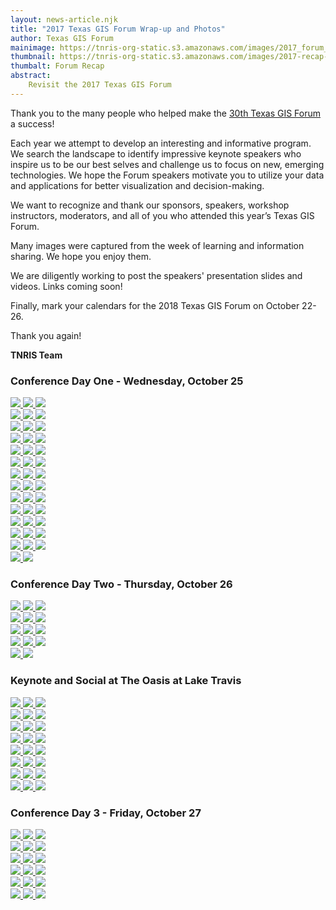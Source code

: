 ```yaml
---
layout: news-article.njk
title: "2017 Texas GIS Forum Wrap-up and Photos"
author: Texas GIS Forum
mainimage: https://tnris-org-static.s3.amazonaws.com/images/2017_forum_recap.jpg
thumbnail: https://tnris-org-static.s3.amazonaws.com/images/2017-recap-front-th.jpg
thumbalt: Forum Recap
abstract:
    Revisit the 2017 Texas GIS Forum
---
```

<p class="lead">Thank you to the many people who helped make the <a href="/texas-gis-forum/2017">30th Texas GIS Forum</a> a success!</p>

Each year we attempt to develop an interesting and informative program. We search the landscape to identify impressive keynote speakers who inspire us to be our best selves and challenge us to focus on new, emerging technologies. We hope the Forum speakers motivate you to utilize your data and applications for better visualization and decision-making.

We want to recognize and thank our sponsors, speakers, workshop instructors, moderators, and all of you who attended this year’s Texas GIS Forum.

Many images were captured from the week of learning and information sharing. We hope you enjoy them.

We are diligently working to post the speakers' presentation slides and videos. Links coming soon!

Finally, mark your calendars for the 2018 Texas GIS Forum on October 22-26.

Thank you again!

**TNRIS Team**

### Conference Day One - Wednesday, October 25

<div class="row">
    <a href="https://tnris-org-static.s3.amazonaws.com/images/forum_2017_01.jpg" data-toggle="lightbox" data-gallery="example-gallery" class="col-sm-4" data-title="Conference Day 1 - Wednesday, October 25">
        <img class="thumbnail img-responsive" src="https://tnris-org-static.s3.amazonaws.com/images/forum_2017_01_th.jpg">
    </a>
    <a href="https://tnris-org-static.s3.amazonaws.com/images/forum_2017_02.jpg"
      data-toggle="lightbox" data-gallery="example-gallery" class="col-sm-4"
      data-title="Conference Day 1 - Wednesday, October 25"
      data-footer="TNRIS Director Richard Wade welcomes Forum attendees and thanks our platinum sponsors.">
        <img class="thumbnail img-responsive" src="https://tnris-org-static.s3.amazonaws.com/images/forum_2017_02_th.jpg">
    </a>
    <a href="https://tnris-org-static.s3.amazonaws.com/images/forum_2017_03.jpg" data-toggle="lightbox" data-gallery="example-gallery" class="col-sm-4" data-title="Conference Day 1 - Wednesday, October 25" data-footer="TWDB Director Peter Lake greets Forum attendees">
        <img class="thumbnail img-responsive" src="https://tnris-org-static.s3.amazonaws.com/images/forum_2017_03_th.jpg">
    </a>
</div>
<div class="row">
  <a href="https://tnris-org-static.s3.amazonaws.com/images/forum_2017_04.jpg" data-toggle="lightbox" data-gallery="example-gallery" class="col-sm-4" data-title="Conference Day 1 - Wednesday, October 25" data-footer="Governor Greg Abbot sent a virtual greeting to the Forum">
        <img class="thumbnail img-responsive" src="https://tnris-org-static.s3.amazonaws.com/images/forum_2017_04_th.jpg">
  </a>
  <a href="https://tnris-org-static.s3.amazonaws.com/images/forum_2017_04_b.jpg" data-toggle="lightbox" data-gallery="example-gallery" class="col-sm-4" data-title="Conference Day 1 - Wednesday, October 25" data-footer="Adam Breznicky of TNRIS holds a Raspberry Pi computer in his hand that is serving maps live as he speaks.">
        <img class="thumbnail img-responsive" src="https://tnris-org-static.s3.amazonaws.com/images/forum_2017_04_b_th.jpg">
    </a>
    <a href="https://tnris-org-static.s3.amazonaws.com/images/forum_2017_04_c.jpg" data-toggle="lightbox" data-gallery="example-gallery" class="col-sm-4" data-title="Conference Day 1 - Wednesday, October 25" data-footer="Featured Guest Craig Pedersen delivers a special message on leadership.">
        <img class="thumbnail img-responsive" src="https://tnris-org-static.s3.amazonaws.com/images/forum_2017_04_c_th.jpg">
    </a>
</div>
<div class="row">
    <a href="https://tnris-org-static.s3.amazonaws.com/images/forum_2017_05.jpg" data-toggle="lightbox" data-gallery="example-gallery" class="col-sm-4" data-title="Conference Day 1 - Wednesday, October 25" data-footer="Esri Tech Evangelist Bern Szukalski was the keynote speaker on Wednesday morning">
        <img class="thumbnail img-responsive" src="https://tnris-org-static.s3.amazonaws.com/images/forum_2017_05_th.jpg">
    </a>
    <a href="https://tnris-org-static.s3.amazonaws.com/images/forum_2017_05_b.jpg" data-toggle="lightbox" data-gallery="example-gallery" class="col-sm-4" data-title="Conference Day 1 - Wednesday, October 25" data-footer="Bern Szukalski fields questions at the Esri booth.">
        <img class="thumbnail img-responsive" src="https://tnris-org-static.s3.amazonaws.com/images/forum_2017_05_b_th.jpg">
    </a>
    <a href="https://tnris-org-static.s3.amazonaws.com/images/forum_2017_06.jpg" data-toggle="lightbox" data-gallery="example-gallery" class="col-sm-4" data-title="Conference Day 1 - Wednesday, October 25">
        <img class="thumbnail img-responsive" src="https://tnris-org-static.s3.amazonaws.com/images/forum_2017_06_th.jpg">
    </a>
</div>
<div class="row">
    <a href="https://tnris-org-static.s3.amazonaws.com/images/forum_2017_07.jpg" data-toggle="lightbox" data-gallery="example-gallery" class="col-sm-4" data-title="Conference Day 1 - Wednesday, October 25" data-footer="At the GeoCortex Booth">
        <img class="thumbnail img-responsive" src="https://tnris-org-static.s3.amazonaws.com/images/forum_2017_07_th.jpg">
    </a>
    <a href="https://tnris-org-static.s3.amazonaws.com/images/forum_2017_08.jpg" data-toggle="lightbox" data-gallery="example-gallery" class="col-sm-4" data-title="Conference Day 1 - Wednesday, October 25" data-footer="Digging into the virtual reality sandbox">
        <img class="thumbnail img-responsive" src="https://tnris-org-static.s3.amazonaws.com/images/forum_2017_08_th.jpg">
    </a>
    <a href="https://tnris-org-static.s3.amazonaws.com/images/forum_2017_09.jpg" data-toggle="lightbox" data-gallery="example-gallery" class="col-sm-4" data-title="Conference Day 1 - Wednesday, October 25" data-footer="David Hickman of TNRIS">
        <img class="thumbnail img-responsive" src="https://tnris-org-static.s3.amazonaws.com/images/forum_2017_09_th.jpg">
    </a>
</div>
<div class="row">
    <a href="https://tnris-org-static.s3.amazonaws.com/images/forum_2017_10.jpg" data-toggle="lightbox" data-gallery="example-gallery" class="col-sm-4" data-title="Conference Day 1 - Wednesday, October 25" data-footer="The Poster Gallery & Contest">
        <img class="thumbnail img-responsive" src="https://tnris-org-static.s3.amazonaws.com/images/forum_2017_10_th.jpg">
    </a>
    <a href="https://tnris-org-static.s3.amazonaws.com/images/forum_2017_11.jpg" data-toggle="lightbox" data-gallery="example-gallery" class="col-sm-4" data-title="Conference Day 1 - Wednesday, October 25" data-footer="TWDB Director Peter Lake takes a look at a poster in the gallery.">
        <img class="thumbnail img-responsive" src="https://tnris-org-static.s3.amazonaws.com/images/forum_2017_11_th.jpg">
    </a>
    <a href="https://tnris-org-static.s3.amazonaws.com/images/forum_2017_12.jpg" data-toggle="lightbox" data-gallery="example-gallery" class="col-sm-4" data-title="Conference Day 1 - Wednesday, October 25" data-footer="The Poster Gallery & Contest">
        <img class="thumbnail img-responsive" src="https://tnris-org-static.s3.amazonaws.com/images/forum_2017_12_th.jpg">
    </a>
</div>
<div class="row">
    <a href="https://tnris-org-static.s3.amazonaws.com/images/forum_2017_13.jpg" data-toggle="lightbox" data-gallery="example-gallery" class="col-sm-4" data-title="Conference Day 1 - Wednesday, October 25" data-footer="The Poster Gallery & Contest">
        <img class="thumbnail img-responsive" src="https://tnris-org-static.s3.amazonaws.com/images/forum_2017_13_th.jpg">
    </a>
    <a href="https://tnris-org-static.s3.amazonaws.com/images/forum_2017_14.jpg" data-toggle="lightbox" data-gallery="example-gallery" class="col-sm-4" data-title="Conference Day 1 - Wednesday, October 25" data-footer="At the Esri booth">
        <img class="thumbnail img-responsive" src="https://tnris-org-static.s3.amazonaws.com/images/forum_2017_14_th.jpg">
    </a>
    <a href="https://tnris-org-static.s3.amazonaws.com/images/forum_2017_15.jpg" data-toggle="lightbox" data-gallery="example-gallery" class="col-sm-4" data-title="Conference Day 1 - Wednesday, October 25" data-footer="At the Aecom booth">
        <img class="thumbnail img-responsive" src="https://tnris-org-static.s3.amazonaws.com/images/forum_2017_15_th.jpg">
    </a>
</div>
<div class="row">
    <a href="https://tnris-org-static.s3.amazonaws.com/images/forum_2017_15_b.jpg" data-toggle="lightbox" data-gallery="example-gallery" class="col-sm-4" data-title="Conference Day 1 - Wednesday, October 25" data-footer="A panel with some of the pioneers of Texas GIS">
        <img class="thumbnail img-responsive" src="https://tnris-org-static.s3.amazonaws.com/images/forum_2017_15_b_th.jpg">
    </a>
    <a href="https://tnris-org-static.s3.amazonaws.com/images/forum_2017_15_d.jpg" data-toggle="lightbox" data-gallery="example-gallery" class="col-sm-4" data-title="Conference Day 1 - Wednesday, October 25" data-footer="Lorelei Weitzel speaks on the History of Texas GIS panel">
        <img class="thumbnail img-responsive" src="https://tnris-org-static.s3.amazonaws.com/images/forum_2017_15_d_th.jpg">
    </a>
    <a href="https://tnris-org-static.s3.amazonaws.com/images/forum_2017_15_c.jpg" data-toggle="lightbox" data-gallery="example-gallery" class="col-sm-4" data-title="History of Texas GIS Panel" data-footer="A panel with some of the pioneers of Texas GIS">
        <img class="thumbnail img-responsive" src="https://tnris-org-static.s3.amazonaws.com/images/forum_2017_15_c_th.jpg">
    </a>
</div>
<div class="row">
    <a href="https://tnris-org-static.s3.amazonaws.com/images/forum_2017_16.jpg" data-toggle="lightbox" data-gallery="example-gallery" class="col-sm-4" data-title="Conference Day 1 - Wednesday, October 25">
        <img class="thumbnail img-responsive" src="https://tnris-org-static.s3.amazonaws.com/images/forum_2017_16_th.jpg">
    </a>
    <a href="https://tnris-org-static.s3.amazonaws.com/images/forum_2017_17.jpg" data-toggle="lightbox" data-gallery="example-gallery" class="col-sm-4" data-title="Conference Day 1 - Wednesday, October 25" data-footer="At the Razortek Booth">
        <img class="thumbnail img-responsive" src="https://tnris-org-static.s3.amazonaws.com/images/forum_2017_17_th.jpg">
    </a>
    <a href="https://tnris-org-static.s3.amazonaws.com/images/forum_2017_18.jpg" data-toggle="lightbox" data-gallery="example-gallery" class="col-sm-4" data-title="Conference Day 1 - Wednesday, October 25" data-footer="Jason Kleinert with TNRIS demos some applications.">
        <img class="thumbnail img-responsive" src="https://tnris-org-static.s3.amazonaws.com/images/forum_2017_18_th.jpg">
    </a>
</div>
<div class="row">
    <a href="https://tnris-org-static.s3.amazonaws.com/images/forum_2017_19.jpg" data-toggle="lightbox" data-gallery="example-gallery" class="col-sm-4" data-title="Conference Day 1 - Wednesday, October 25" data-footer="At the Fugro Booth">
        <img class="thumbnail img-responsive" src="https://tnris-org-static.s3.amazonaws.com/images/forum_2017_19_th.jpg">
    </a>
    <a href="https://tnris-org-static.s3.amazonaws.com/images/forum_2017_20.jpg" data-toggle="lightbox" data-gallery="example-gallery" class="col-sm-4" data-title="Conference Day 1 - Wednesday, October 25" data-footer="Esri's Hands-On Learning Lab (HOLL)">
        <img class="thumbnail img-responsive" src="https://tnris-org-static.s3.amazonaws.com/images/forum_2017_20_th.jpg">
    </a>
    <a href="https://tnris-org-static.s3.amazonaws.com/images/forum_2017_21.jpg" data-toggle="lightbox" data-gallery="example-gallery" class="col-sm-4" data-title="Conference Day 1 - Wednesday, October 25" data-footer="At the AppGeo Booth">
        <img class="thumbnail img-responsive" src="https://tnris-org-static.s3.amazonaws.com/images/forum_2017_21_th.jpg">
    </a>
</div>
<div class="row">
    <a href="https://tnris-org-static.s3.amazonaws.com/images/forum_2017_22.jpg" data-toggle="lightbox" data-gallery="example-gallery" class="col-sm-4" data-title="Conference Day 1 - Wednesday, October 25" data-footer="The Augmented Reality Sandbox">
        <img class="thumbnail img-responsive" src="https://tnris-org-static.s3.amazonaws.com/images/forum_2017_22_th.jpg">
    </a>
    <a href="https://tnris-org-static.s3.amazonaws.com/images/forum_2017_23.jpg" data-toggle="lightbox" data-gallery="example-gallery" class="col-sm-4" data-title="Conference Day 1 - Wednesday, October 25" data-footer="Todd Mostak, CEO of MapD">
        <img class="thumbnail img-responsive" src="https://tnris-org-static.s3.amazonaws.com/images/forum_2017_23_th.jpg">
    </a>
    <a href="https://tnris-org-static.s3.amazonaws.com/images/forum_2017_24.jpg" data-toggle="lightbox" data-gallery="example-gallery" class="col-sm-4" data-title="Conference Day 1 - Wednesday, October 25" data-footer="Todd Mostak, CEO of MapD">
        <img class="thumbnail img-responsive" src="https://tnris-org-static.s3.amazonaws.com/images/forum_2017_24_th.jpg">
    </a>
</div>
<div class="row">
    <a href="https://tnris-org-static.s3.amazonaws.com/images/forum_2017_25.jpg" data-toggle="lightbox" data-gallery="example-gallery" class="col-sm-4" data-title="Conference Day 1 - Wednesday, October 25" data-footer="Joanna Sanchez of Howard University">
        <img class="thumbnail img-responsive" src="https://tnris-org-static.s3.amazonaws.com/images/forum_2017_25_th.jpg">
    </a>
    <a href="https://tnris-org-static.s3.amazonaws.com/images/forum_2017_26.jpg" data-toggle="lightbox" data-gallery="example-gallery" class="col-sm-4" data-title="Conference Day 1 - Wednesday, October 25" data-footer="Joanna Sanchez of Howard University">
        <img class="thumbnail img-responsive" src="https://tnris-org-static.s3.amazonaws.com/images/forum_2017_26_th.jpg">
    </a>
    <a href="https://tnris-org-static.s3.amazonaws.com/images/forum_2017_27.jpg" data-toggle="lightbox" data-gallery="example-gallery" class="col-sm-4" data-title="Conference Day 1 - Wednesday, October 25" data-footer="Sean Wohltman, Geospatial Scientist at Google">
        <img class="thumbnail img-responsive" src="https://tnris-org-static.s3.amazonaws.com/images/forum_2017_27_th.jpg">
    </a>
</div>
<div class="row">
    <a href="https://tnris-org-static.s3.amazonaws.com/images/forum_2017_28.jpg" data-toggle="lightbox" data-gallery="example-gallery" class="col-sm-4" data-title="Conference Day 1 - Wednesday, October 25" data-footer="Kyle Walker of TCU asks if mapping spatial data is a given.">
        <img class="thumbnail img-responsive" src="https://tnris-org-static.s3.amazonaws.com/images/forum_2017_28_th.jpg">
    </a>
    <a href="https://tnris-org-static.s3.amazonaws.com/images/forum_2017_29.jpg" data-toggle="lightbox" data-gallery="example-gallery" class="col-sm-4" data-title="Conference Day 1 - Wednesday, October 25" data-footer="Kyle Walker's viral map, Educational Attainment in America.">
        <img class="thumbnail img-responsive" src="https://tnris-org-static.s3.amazonaws.com/images/forum_2017_29_th.jpg">
    </a>
    <a href="https://tnris-org-static.s3.amazonaws.com/images/forum_2017_30.jpg" data-toggle="lightbox" data-gallery="example-gallery" class="col-sm-4" data-title="Conference Day 1 - Wednesday, October 25" data-footer="Wednesday Night Social at the Pickle Center">
        <img class="thumbnail img-responsive" src="https://tnris-org-static.s3.amazonaws.com/images/forum_2017_30_th.jpg">
    </a>
</div>
<div class="row">
    <a href="https://tnris-org-static.s3.amazonaws.com/images/forum_2017_31.jpg" data-toggle="lightbox" data-gallery="example-gallery" class="col-sm-4" data-title="Conference Day 1 - Wednesday, October 25" data-footer="Wednesday Night Social at the Pickle Center">
        <img class="thumbnail img-responsive" src="https://tnris-org-static.s3.amazonaws.com/images/forum_2017_31_th.jpg">
    </a>
    <a href="https://tnris-org-static.s3.amazonaws.com/images/forum_2017_32.jpg" data-toggle="lightbox" data-gallery="example-gallery" class="col-sm-4" data-title="Conference Day 1 - Wednesday, October 25" data-footer="Wednesday Night Social at the Pickle Center">
        <img class="thumbnail img-responsive" src="https://tnris-org-static.s3.amazonaws.com/images/forum_2017_32_th.jpg">
    </a>
    <a href="https://tnris-org-static.s3.amazonaws.com/images/forum_2017_33.jpg" data-toggle="lightbox" data-gallery="example-gallery" class="col-sm-4" data-title="Conference Day 1 - Wednesday, October 25" data-footer="Wednesday Night Social at the Pickle Center">
        <img class="thumbnail img-responsive" src="https://tnris-org-static.s3.amazonaws.com/images/forum_2017_33_th.jpg">
    </a>
</div>
<div class="row">
    <a href="https://tnris-org-static.s3.amazonaws.com/images/forum_2017_34.jpg" data-toggle="lightbox" data-gallery="example-gallery" class="col-sm-4" data-title="Conference Day 1 - Wednesday, October 25" data-footer="Wednesday Night Social at the Pickle Center">
        <img class="thumbnail img-responsive" src="https://tnris-org-static.s3.amazonaws.com/images/forum_2017_34_th.jpg">
    </a>
    <a href="https://tnris-org-static.s3.amazonaws.com/images/forum_2017_35.jpg" data-toggle="lightbox" data-gallery="example-gallery" class="col-sm-4" data-title="Conference Day 1 - Wednesday, October 25" data-footer="Wednesday Night Social at the Pickle Center">
        <img class="thumbnail img-responsive" src="https://tnris-org-static.s3.amazonaws.com/images/forum_2017_35_th.jpg">
    </a>
</div>

### Conference Day Two - Thursday, October 26

<div class="row">
    <a href="https://tnris-org-static.s3.amazonaws.com/images/forum_2017_37.jpg" data-toggle="lightbox" data-gallery="example-gallery" class="col-sm-4" data-title="Conference Day 2 - Thursday, October 26" data-footer="TWDB Chair Bech Bruun opens the 2nd day of the Conference">
        <img class="thumbnail img-responsive" src="https://tnris-org-static.s3.amazonaws.com/images/forum_2017_37_th.jpg">
    </a>
    <a href="https://tnris-org-static.s3.amazonaws.com/images/forum_2017_38.jpg" data-toggle="lightbox" data-gallery="example-gallery" class="col-sm-4" data-title="Conference Day 2 - Thursday, October 26" data-footer="Stephanie Long of Austin Community College">
        <img class="thumbnail img-responsive" src="https://tnris-org-static.s3.amazonaws.com/images/forum_2017_38_th.jpg">
    </a>
    <a href="https://tnris-org-static.s3.amazonaws.com/images/forum_2017_39.jpg" data-toggle="lightbox" data-gallery="example-gallery" class="col-sm-4" data-title="Conference Day 2 - Thursday, October 26" data-footer="Gayla Mullins of TNRIS moderates a session">
        <img class="thumbnail img-responsive" src="https://tnris-org-static.s3.amazonaws.com/images/forum_2017_39_th.jpg">
    </a>
</div>
<div class="row">
    <a href="https://tnris-org-static.s3.amazonaws.com/images/forum_2017_40.jpg" data-toggle="lightbox" data-gallery="example-gallery" class="col-sm-4" data-title="Conference Day 2 - Thursday, October 26" data-footer="South Central Arc User Group booth">
        <img class="thumbnail img-responsive" src="https://tnris-org-static.s3.amazonaws.com/images/forum_2017_40_th.jpg">
    </a>
    <a href="https://tnris-org-static.s3.amazonaws.com/images/forum_2017_41.jpg" data-toggle="lightbox" data-gallery="example-gallery" class="col-sm-4" data-title="Conference Day 2 - Thursday, October 26" data-footer="At the GeoComm booth">
        <img class="thumbnail img-responsive" src="https://tnris-org-static.s3.amazonaws.com/images/forum_2017_41_th.jpg">
    </a>
    <a href="https://tnris-org-static.s3.amazonaws.com/images/forum_2017_42.jpg" data-toggle="lightbox" data-gallery="example-gallery" class="col-sm-4" data-title="Conference Day 2 - Thursday, October 26" data-footer="At the Lenovo Booth">
        <img class="thumbnail img-responsive" src="https://tnris-org-static.s3.amazonaws.com/images/forum_2017_42_th.jpg">
    </a>
</div>
<div class="row">
    <a href="https://tnris-org-static.s3.amazonaws.com/images/forum_2017_43.jpg" data-toggle="lightbox" data-gallery="example-gallery" class="col-sm-4" data-title="Conference Day 2 - Thursday, October 26" data-footer="Professional Plotter Tech Corp printed high quality maps for forum attendees">
        <img class="thumbnail img-responsive" src="https://tnris-org-static.s3.amazonaws.com/images/forum_2017_43_th.jpg">
    </a>
    <a href="https://tnris-org-static.s3.amazonaws.com/images/forum_2017_44.jpg" data-toggle="lightbox" data-gallery="example-gallery" class="col-sm-4" data-title="Conference Day 2 - Thursday, October 26" data-footer="TWDB Director Kathleen Jackson visits the TNRIS Booth">
        <img class="thumbnail img-responsive" src="https://tnris-org-static.s3.amazonaws.com/images/forum_2017_44_th.jpg">
    </a>
    <a href="https://tnris-org-static.s3.amazonaws.com/images/forum_2017_45.jpg" data-toggle="lightbox" data-gallery="example-gallery" class="col-sm-4" data-title="Conference Day 2 - Thursday, October 26" data-footer="World Domination at the ACC booth">
        <img class="thumbnail img-responsive" src="https://tnris-org-static.s3.amazonaws.com/images/forum_2017_45_th.jpg">
    </a>
</div>
<div class="row">
    <a href="https://tnris-org-static.s3.amazonaws.com/images/forum_2017_46.jpg" data-toggle="lightbox" data-gallery="example-gallery" class="col-sm-4" data-title="Conference Day 2 - Thursday, October 26" data-footer="Aaron Burciaga of El Paso visits his hometown on the Visual Texas display">
        <img class="thumbnail img-responsive" src="https://tnris-org-static.s3.amazonaws.com/images/forum_2017_46_th.jpg">
    </a>
    <a href="https://tnris-org-static.s3.amazonaws.com/images/forum_2017_47.jpg" data-toggle="lightbox" data-gallery="example-gallery" class="col-sm-4" data-title="Conference Day 2 - Thursday, October 26" data-footer="Marcela Aguirre in front of Eagle Pass">
        <img class="thumbnail img-responsive" src="https://tnris-org-static.s3.amazonaws.com/images/forum_2017_47_th.jpg">
    </a>
    <a href="https://tnris-org-static.s3.amazonaws.com/images/forum_2017_48.jpg" data-toggle="lightbox" data-gallery="example-gallery" class="col-sm-4" data-title="Conference Day 2 - Thursday, October 26">
        <img class="thumbnail img-responsive" src="https://tnris-org-static.s3.amazonaws.com/images/forum_2017_48_th.jpg">
    </a>
</div>
<div class="row">
    <a href="https://tnris-org-static.s3.amazonaws.com/images/forum_2017_49.jpg" data-toggle="lightbox" data-gallery="example-gallery" class="col-sm-4" data-title="Conference Day 2 - Thursday, October 26" data-footer="Chris Akin, Dunaway Associates talks about mapping safer routes to schools">
        <img class="thumbnail img-responsive" src="https://tnris-org-static.s3.amazonaws.com/images/forum_2017_49_th.jpg">
    </a>
    <a href="https://tnris-org-static.s3.amazonaws.com/images/forum_2017_50.jpg" data-toggle="lightbox" data-gallery="example-gallery" class="col-sm-4" data-title="Conference Day 2 - Thursday, October 26" data-footer="Cattle in the Ft. Worth Stockyards">
        <img class="thumbnail img-responsive" src="https://tnris-org-static.s3.amazonaws.com/images/forum_2017_50_th.jpg">
    </a>
</div>

### Keynote and Social at The Oasis at Lake Travis

<div class="row">
    <a href="https://tnris-org-static.s3.amazonaws.com/images/forum_2017_51.jpg" data-toggle="lightbox" data-gallery="example-gallery" class="col-sm-4"  data-title="Keynote and Social at The Oasis at Lake Travis">
        <img class="thumbnail img-responsive" src="https://tnris-org-static.s3.amazonaws.com/images/forum_2017_51_th.jpg">
    </a>
    <a href="https://tnris-org-static.s3.amazonaws.com/images/forum_2017_52.jpg" data-toggle="lightbox" data-gallery="example-gallery" class="col-sm-4" data-title="Keynote and Social at The Oasis at Lake Travis">
        <img class="thumbnail img-responsive" src="https://tnris-org-static.s3.amazonaws.com/images/forum_2017_52_th.jpg">
    </a>
    <a href="https://tnris-org-static.s3.amazonaws.com/images/forum_2017_53.jpg" data-toggle="lightbox" data-gallery="example-gallery" class="col-sm-4" data-title="Keynote and Social at The Oasis at Lake Travis">
        <img class="thumbnail img-responsive" src="https://tnris-org-static.s3.amazonaws.com/images/forum_2017_53_th.jpg">
    </a>
</div>
<div class="row">
    <a href="https://tnris-org-static.s3.amazonaws.com/images/forum_2017_54.jpg" data-toggle="lightbox" data-gallery="example-gallery" class="col-sm-4" data-title="Keynote and Social at The Oasis at Lake Travis">
        <img class="thumbnail img-responsive" src="https://tnris-org-static.s3.amazonaws.com/images/forum_2017_54_th.jpg">
    </a>
    <a href="https://tnris-org-static.s3.amazonaws.com/images/forum_2017_55.jpg" data-toggle="lightbox" data-gallery="example-gallery" class="col-sm-4" data-title="Keynote and Social at The Oasis at Lake Travis">
        <img class="thumbnail img-responsive" src="https://tnris-org-static.s3.amazonaws.com/images/forum_2017_55_th.jpg">
    </a>
    <a href="https://tnris-org-static.s3.amazonaws.com/images/forum_2017_56.jpg" data-toggle="lightbox" data-gallery="example-gallery" class="col-sm-4" data-title="Conference Day 1 - Wednesday, October 25" data-footer="Keynote Saroo Brierley">
        <img class="thumbnail img-responsive" src="https://tnris-org-static.s3.amazonaws.com/images/forum_2017_56_th.jpg">
    </a>
</div>
<div class="row">
    <a href="https://tnris-org-static.s3.amazonaws.com/images/forum_2017_57.jpg" data-toggle="lightbox" data-gallery="example-gallery" class="col-sm-4" data-title="Keynote and Social at The Oasis at Lake Travis" data-footer="Keynote Saroo Brierley">
        <img class="thumbnail img-responsive" src="https://tnris-org-static.s3.amazonaws.com/images/forum_2017_57_th.jpg">
    </a>
    <a href="https://tnris-org-static.s3.amazonaws.com/images/forum_2017_58.jpg" data-toggle="lightbox" data-gallery="example-gallery" class="col-sm-4" data-title="Keynote and Social at The Oasis at Lake Travis" data-footer="The audience was enthralled with Saroo's story">
        <img class="thumbnail img-responsive" src="https://tnris-org-static.s3.amazonaws.com/images/forum_2017_58_th.jpg">
    </a>
    <a href="https://tnris-org-static.s3.amazonaws.com/images/forum_2017_59.jpg" data-toggle="lightbox" data-gallery="example-gallery" class="col-sm-4" data-title="Keynote and Social at The Oasis at Lake Travis" data-footer="Keynote Saroo Brierely tells how Google Earth got him so much closer to finding his home.">
        <img class="thumbnail img-responsive" src="https://tnris-org-static.s3.amazonaws.com/images/forum_2017_59_th.jpg">
    </a>
</div>
<div class="row">
    <a href="https://tnris-org-static.s3.amazonaws.com/images/forum_2017_60.jpg" data-toggle="lightbox" data-gallery="example-gallery" class="col-sm-4" data-title="Keynote and Social at The Oasis at Lake Travis" data-footer="Saroo with TWDB's Executive Director, Jeff Walker">
        <img class="thumbnail img-responsive" src="https://tnris-org-static.s3.amazonaws.com/images/forum_2017_60_th.jpg">
    </a>
    <a href="https://tnris-org-static.s3.amazonaws.com/images/forum_2017_61.jpg" data-toggle="lightbox" data-gallery="example-gallery" class="col-sm-4" data-title="Keynote and Social at The Oasis at Lake Travis" data-footer="Don Leady and the Tail Gators">
        <img class="thumbnail img-responsive" src="https://tnris-org-static.s3.amazonaws.com/images/forum_2017_61_th.jpg">
    </a>
    <a href="https://tnris-org-static.s3.amazonaws.com/images/forum_2017_62.jpg" data-toggle="lightbox" data-gallery="example-gallery" class="col-sm-4" data-title="Keynote and Social at The Oasis at Lake Travis" data-footer="Don Leady and the Tail Gators">
        <img class="thumbnail img-responsive" src="https://tnris-org-static.s3.amazonaws.com/images/forum_2017_62_th.jpg">
    </a>
</div>
<div class="row">
    <a href="https://tnris-org-static.s3.amazonaws.com/images/forum_2017_63.jpg" data-toggle="lightbox" data-gallery="example-gallery" class="col-sm-4" data-title="Keynote and Social at The Oasis at Lake Travis" data-footer="Don Leady and the Tail Gators">
        <img class="thumbnail img-responsive" src="https://tnris-org-static.s3.amazonaws.com/images/forum_2017_63_th.jpg">
    </a>
    <a href="https://tnris-org-static.s3.amazonaws.com/images/forum_2017_64.jpg" data-toggle="lightbox" data-gallery="example-gallery" class="col-sm-4" data-title="Keynote and Social at The Oasis at Lake Travis">
        <img class="thumbnail img-responsive" src="https://tnris-org-static.s3.amazonaws.com/images/forum_2017_64_th.jpg">
    </a>
    <a href="https://tnris-org-static.s3.amazonaws.com/images/forum_2017_65.jpg" data-toggle="lightbox" data-gallery="example-gallery" class="col-sm-4" data-title="Keynote and Social at The Oasis at Lake Travis">
        <img class="thumbnail img-responsive" src="https://tnris-org-static.s3.amazonaws.com/images/forum_2017_65_th.jpg">
    </a>
</div>
<div class="row">
    <a href="https://tnris-org-static.s3.amazonaws.com/images/forum_2017_67.jpg" data-toggle="lightbox" data-gallery="example-gallery" class="col-sm-4" data-title="Keynote and Social at The Oasis at Lake Travis">
        <img class="thumbnail img-responsive" src="https://tnris-org-static.s3.amazonaws.com/images/forum_2017_67_th.jpg">
    </a>
    <a href="https://tnris-org-static.s3.amazonaws.com/images/forum_2017_68.jpg" data-toggle="lightbox" data-gallery="example-gallery" class="col-sm-4" data-title="Keynote and Social at The Oasis at Lake Travis">
        <img class="thumbnail img-responsive" src="https://tnris-org-static.s3.amazonaws.com/images/forum_2017_68_th.jpg">
    </a>
    <a href="https://tnris-org-static.s3.amazonaws.com/images/forum_2017_69.jpg" data-toggle="lightbox" data-gallery="example-gallery" class="col-sm-4" data-title="Keynote and Social at The Oasis at Lake Travis">
        <img class="thumbnail img-responsive" src="https://tnris-org-static.s3.amazonaws.com/images/forum_2017_69_th.jpg">
    </a>
</div>
<div class="row">
    <a href="https://tnris-org-static.s3.amazonaws.com/images/forum_2017_70.jpg" data-toggle="lightbox" data-gallery="example-gallery" class="col-sm-4" data-title="Keynote and Social at The Oasis at Lake Travis">
        <img class="thumbnail img-responsive" src="https://tnris-org-static.s3.amazonaws.com/images/forum_2017_70_th.jpg">
    </a>
    <a href="https://tnris-org-static.s3.amazonaws.com/images/forum_2017_71.jpg" data-toggle="lightbox" data-gallery="example-gallery" class="col-sm-4" data-title="Keynote and Social at The Oasis at Lake Travis">
        <img class="thumbnail img-responsive" src="https://tnris-org-static.s3.amazonaws.com/images/forum_2017_71_th.jpg">
    </a>
    <a href="https://tnris-org-static.s3.amazonaws.com/images/forum_2017_72.jpg" data-toggle="lightbox" data-gallery="example-gallery" class="col-sm-4" data-title="Keynote and Social at The Oasis at Lake Travis">
        <img class="thumbnail img-responsive" src="https://tnris-org-static.s3.amazonaws.com/images/forum_2017_72_th.jpg">
    </a>
</div>
<div class="row">
    <a href="https://tnris-org-static.s3.amazonaws.com/images/forum_2017_73.jpg" data-toggle="lightbox" data-gallery="example-gallery" class="col-sm-4" data-title="Keynote and Social at The Oasis at Lake Travis">
        <img class="thumbnail img-responsive" src="https://tnris-org-static.s3.amazonaws.com/images/forum_2017_73_th.jpg">
    </a>
    <a href="https://tnris-org-static.s3.amazonaws.com/images/forum_2017_74.jpg" data-toggle="lightbox" data-gallery="example-gallery" class="col-sm-4" data-title="Keynote and Social at The Oasis at Lake Travis" data-footer="The sun goes down at The Oasis">
        <img class="thumbnail img-responsive" src="https://tnris-org-static.s3.amazonaws.com/images/forum_2017_74_th.jpg">
    </a>
    <a href="https://tnris-org-static.s3.amazonaws.com/images/forum_2017_75.jpg" data-toggle="lightbox" data-gallery="example-gallery" class="col-sm-4" data-title="Keynote and Social at The Oasis at Lake Travis">
        <img class="thumbnail img-responsive" src="https://tnris-org-static.s3.amazonaws.com/images/forum_2017_75_th.jpg">
    </a>
</div>

### Conference Day 3 - Friday, October 27

<div class="row">
    <a href="https://tnris-org-static.s3.amazonaws.com/images/forum_2017_76.jpg" data-toggle="lightbox" data-gallery="example-gallery" class="col-sm-4" data-title="Conference Day 3 - Friday, October 27" data-footer="Town Hall: State of the State">
        <img class="thumbnail img-responsive" src="https://tnris-org-static.s3.amazonaws.com/images/forum_2017_76_th.jpg">
    </a>
    <a href="https://tnris-org-static.s3.amazonaws.com/images/forum_2017_77.jpg" data-toggle="lightbox" data-gallery="example-gallery" class="col-sm-4" data-title="Conference Day 3 - Friday, October 27" data-footer="Town Hall: State of the State">
        <img class="thumbnail img-responsive" src="https://tnris-org-static.s3.amazonaws.com/images/forum_2017_77_th.jpg">
    </a>
    <a href="https://tnris-org-static.s3.amazonaws.com/images/forum_2017_78.jpg" data-toggle="lightbox" data-gallery="example-gallery" class="col-sm-4" data-title="Conference Day 3 - Friday, October 27" data-footer="Town Hall: State of the State">
        <img class="thumbnail img-responsive" src="https://tnris-org-static.s3.amazonaws.com/images/forum_2017_78_th.jpg">
    </a>
</div>
<div class="row">
    <a href="https://tnris-org-static.s3.amazonaws.com/images/forum_2017_79.jpg" data-toggle="lightbox" data-gallery="example-gallery" class="col-sm-4" data-title="Conference Day 3 - Friday, October 27" data-footer="Town Hall: State of the State">
        <img class="thumbnail img-responsive" src="https://tnris-org-static.s3.amazonaws.com/images/forum_2017_79_th.jpg">
    </a>
    <a href="https://tnris-org-static.s3.amazonaws.com/images/forum_2017_80.jpg" data-toggle="lightbox" data-gallery="example-gallery" class="col-sm-4" data-title="Conference Day 3 - Friday, October 27" data-footer="Town Hall: State of the State">
        <img class="thumbnail img-responsive" src="https://tnris-org-static.s3.amazonaws.com/images/forum_2017_80_th.jpg">
    </a>
    <a href="https://tnris-org-static.s3.amazonaws.com/images/forum_2017_81.jpg" data-toggle="lightbox" data-gallery="example-gallery" class="col-sm-4" data-title="Conference Day 3 - Friday, October 27" data-footer="Town Hall: State of the State">
        <img class="thumbnail img-responsive" src="https://tnris-org-static.s3.amazonaws.com/images/forum_2017_81_th.jpg">
    </a>
</div>
<div class="row">
    <a href="https://tnris-org-static.s3.amazonaws.com/images/forum_2017_82.jpg" data-toggle="lightbox" data-gallery="example-gallery" class="col-sm-4" data-title="Conference Day 3 - Friday, October 27" data-footer="Town Hall: State of the State">
        <img class="thumbnail img-responsive" src="https://tnris-org-static.s3.amazonaws.com/images/forum_2017_82_th.jpg">
    </a>
    <a href="https://tnris-org-static.s3.amazonaws.com/images/forum_2017_83.jpg" data-toggle="lightbox" data-gallery="example-gallery" class="col-sm-4" data-title="Conference Day 3 - Friday, October 27">
        <img class="thumbnail img-responsive" src="https://tnris-org-static.s3.amazonaws.com/images/forum_2017_83_th.jpg">
    </a>
    <a href="https://tnris-org-static.s3.amazonaws.com/images/forum_2017_84.jpg" data-toggle="lightbox" data-gallery="example-gallery" class="col-sm-4" data-title="Conference Day 3 - Friday, October 27" data-footer="Education and Professional Development Panel">
        <img class="thumbnail img-responsive" src="https://tnris-org-static.s3.amazonaws.com/images/forum_2017_84_th.jpg">
    </a>
</div>
<div class="row">
    <a href="https://tnris-org-static.s3.amazonaws.com/images/forum_2017_85.jpg" data-toggle="lightbox" data-gallery="example-gallery" class="col-sm-4" data-title="Conference Day 3 - Friday, October 27" data-footer="Education and Professional Development Panel">
        <img class="thumbnail img-responsive" src="https://tnris-org-static.s3.amazonaws.com/images/forum_2017_85_th.jpg">
    </a>
    <a href="https://tnris-org-static.s3.amazonaws.com/images/forum_2017_86.jpg" data-toggle="lightbox" data-gallery="example-gallery" class="col-sm-4" data-title="Conference Day 3 - Friday, October 27" data-footer="Education and Professional Development Panel">
        <img class="thumbnail img-responsive" src="https://tnris-org-static.s3.amazonaws.com/images/forum_2017_86_th.jpg">
    </a>
    <a href="https://tnris-org-static.s3.amazonaws.com/images/forum_2017_87.jpg" data-toggle="lightbox" data-gallery="example-gallery" class="col-sm-4" data-title="Conference Day 3 - Friday, October 27" data-footer="Education and Professional Development Panel">
        <img class="thumbnail img-responsive" src="https://tnris-org-static.s3.amazonaws.com/images/forum_2017_87_th.jpg">
    </a>
</div>
<div class="row">
    <a href="https://tnris-org-static.s3.amazonaws.com/images/forum_2017_88.jpg" data-toggle="lightbox" data-gallery="example-gallery" class="col-sm-4" data-title="Conference Day 3 - Friday, October 27" data-footer="Education and Professional Development Panel">
        <img class="thumbnail img-responsive" src="https://tnris-org-static.s3.amazonaws.com/images/forum_2017_88_th.jpg">
    </a>
    <a href="https://tnris-org-static.s3.amazonaws.com/images/forum_2017_89.jpg" data-toggle="lightbox" data-gallery="example-gallery" class="col-sm-4" data-title="Conference Day 3 - Friday, October 27" data-footer="
Education and Professional Development Panel">
        <img class="thumbnail img-responsive" src="https://tnris-org-static.s3.amazonaws.com/images/forum_2017_89_th.jpg">
    </a>
    <a href="https://tnris-org-static.s3.amazonaws.com/images/forum_2017_90.jpg" data-toggle="lightbox" data-gallery="example-gallery" class="col-sm-4" data-title="Conference Day 3 - Friday, October 27" data-footer="Felicia Retiz of TNRIS introduces the Texas GIS Mentorship Program">
        <img class="thumbnail img-responsive" src="https://tnris-org-static.s3.amazonaws.com/images/forum_2017_90_th.jpg">
    </a>
</div>
<div class="row">
    <a href="https://tnris-org-static.s3.amazonaws.com/images/forum_2017_91.jpg" data-toggle="lightbox" data-gallery="example-gallery" class="col-sm-4" data-title="Conference Day 3 - Friday, October 27" data-footer="Mentors participating in the Texas GIS Mentorship Program stand for recognition">
        <img class="thumbnail img-responsive" src="https://tnris-org-static.s3.amazonaws.com/images/forum_2017_91_th.jpg">
    </a>
    <a href="https://tnris-org-static.s3.amazonaws.com/images/forum_2017_92.jpg" data-toggle="lightbox" data-gallery="example-gallery" class="col-sm-4" data-title="Conference Day 3 - Friday, October 27" data-footer="Wrapping up the 30th Forum">
        <img class="thumbnail img-responsive" src="https://tnris-org-static.s3.amazonaws.com/images/forum_2017_92_th.jpg">
    </a>
    <a href="https://tnris-org-static.s3.amazonaws.com/images/forum_2017_93.jpg" data-toggle="lightbox" data-gallery="example-gallery" class="col-sm-4" data-title="Conference Day 3 - Friday, October 27" data-footer="TNRIS Director Richard Wade and Deputy GIO Felicia Retiz.">
        <img class="thumbnail img-responsive" src="https://tnris-org-static.s3.amazonaws.com/images/forum_2017_93_th.jpg">
    </a>
</div>
